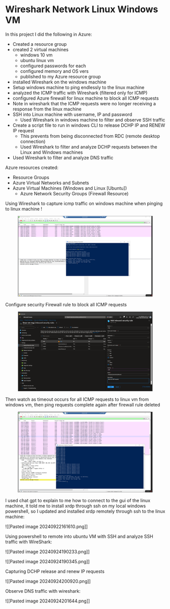 # Wireshark Network Linux Windows VM

In this project I did the following in Azure:

* Created a resource group
* created 2 virtual machines
  * windows 10 vm
  * ubuntu linux vm
  * configured passwords for each
  * configured memory and OS vers
  * published to my Azure resource group
* installed Wireshark on the windows machine
* Setup windows machine to ping endlessly to the linux machine
* analyzed the ICMP traffic with Wireshark (filtered only for ICMP)
* configured Azure firewall for linux machine to block all ICMP requests
* Note in wireshark that the ICMP requests were no longer receiving a response from the linux machine
* SSH into Linux machine with username, IP and password
  * Used Wireshark in windows machine to filter and observe SSH traffic
* Create a script file to run in windows CLI to release DCHP IP and RENEW IP request
  * This prevents from being disconnected from RDC (remote desktop connection)
  * Used Wireshark to filter and analyze DCHP requests between the Linux and Windows machines
* Used Wireshark to filter and analyze DNS traffic

Azure resources created:

* Resource Groups
* Azure Virtual Networks and Subnets
* Azure Virtual Machines (Windows and Linux \[Ubuntu])
  * Azure Network Security Groups (Firewall Resource)

Using Wireshark to capture icmp traffic on windows machine when pinging to linux machine !

<figure><img src="../../.gitbook/assets/image (2) (1) (1) (1) (1).png" alt=""><figcaption></figcaption></figure>

Configure security Firewall rule to block all ICMP requests&#x20;

<figure><img src="../../.gitbook/assets/image (4) (1) (1) (1).png" alt=""><figcaption></figcaption></figure>

Then watch as timeout occurs for all ICMP requests to linux vm from windows vm, then ping requests complete again after firewall rule deleted

<figure><img src="../../.gitbook/assets/image (3) (1) (1) (1) (1).png" alt=""><figcaption></figcaption></figure>

I used chat gpt to explain to me how to connect to the gui of the linux machine, it told me to install xrdp through ssh on my local windows powershell, so I updated and installed xrdp remotely through ssh to the linux machine:

!\[\[Pasted image 20240922161610.png]]

Using powershell to remote into ubuntu VM with SSH and analyze SSH traffic with WireShark:

!\[\[Pasted image 20240924190233.png]]

!\[\[Pasted image 20240924190345.png]]

Capturing DCHP release and renew IP requests

!\[\[Pasted image 20240924200920.png]]

Observe DNS traffic with wireshark:

!\[\[Pasted image 20240924201644.png]]
